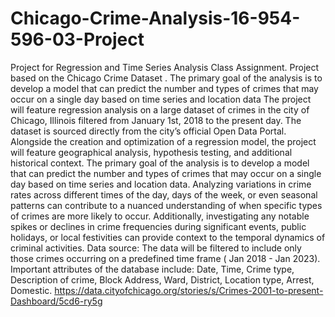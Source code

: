 # Chicago-Crime-Analysis-16-954-596-03-Project
Project for Regression and Time Series Analysis Class Assignment. Project based on the Chicago Crime Dataset .  The primary goal of the analysis is to develop a model that can predict the number and types of crimes that may occur on a single day based on time series and location data
The project will feature regression analysis on a large dataset of crimes in the city of
Chicago, Illinois filtered from January 1st, 2018 to the present day. The dataset is sourced
directly from the city’s official Open Data Portal. Alongside the creation and optimization of a
regression model, the project will feature geographical analysis, hypothesis testing, and
additional historical context. The primary goal of the analysis is to develop a model that can
predict the number and types of crimes that may occur on a single day based on time series
and location data. Analyzing variations in crime rates across different times of the day, days of
the week, or even seasonal patterns can contribute to a nuanced understanding of when
specific types of crimes are more likely to occur. Additionally, investigating any notable spikes or
declines in crime frequencies during significant events, public holidays, or local festivities can
provide context to the temporal dynamics of criminal activities.
Data source:
The data will be filtered to include only those crimes occurring on a predefined time frame
( Jan 2018 - Jan 2023). Important attributes of the database include: Date, Time, Crime type,
Description of crime, Block Address, Ward, District, Location type, Arrest, Domestic.
https://data.cityofchicago.org/stories/s/Crimes-2001-to-present-Dashboard/5cd6-ry5g

